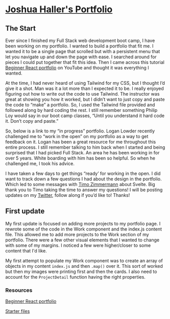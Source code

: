 # [Joshua Haller's Portfolio](https://jjhdev.com/)

## The Start

Ever since I finished my Full Stack web development boot camp, I have been working on my portfolio. I wanted to build a portfolio that fit me. I wanted it to be a single page that scrolled but with a persistent menu that let you navigate up and down the page with ease. I searched around for pieces I could put together that fit this idea. Then I came across this tutorial [Beginner React portfolio](https://www.youtube.com/watch?v=8vQeMZbUt98&list=WL&index=18&t=28s) on YouTube and thought it was everything I wanted.

At the time, I had never heard of using Tailwind for my CSS, but I thought I’d give it a shot. Man was it a lot more than I expected it to be. I really enjoyed figuring out how to write out the code to use Tailwind. The instructor was great at showing you how it worked, but I didn’t want to just copy and paste the code to “make” a portfolio. So, I used the Tailwind file provided and followed along by hard coding the rest. I still remember something Philip Loy would say in our boot camp classes, “Until you understand it hard code it. Don’t copy and paste.”

So, below is a link to my “in progress” portfolio. Logan Lowder recently challenged me to “work in the open” on my portfolio as a way to get feedback on it. Logan has been a great resource for me throughout this entire process. I still remember talking to him back when I started and being surprised that I had picked Full Stack. An area he has been working in for over 5 years. White boarding with him has been so helpful. So when he challenged me, I took his advice.

I have taken a few days to get things “ready’ for working in the open. I did want to track down a few questions I had about the design in the portfolio. Which led to some messages with [Timo Zimmermann](https://timo.engineer/) about Svelte. Big thank you to Timo taking the time to answer my questions! I will be posting updates on my [Twitter](https://twitter.com/jpixtwit), follow along if you’d like to! Thanks!

## First update

My first update is focused on adding more projects to my portfolio page. I rewrote some of the code in the Work component and the index.js content file. This allowed me to add more projects to the Work section of my portfolio. There were a few other visual elements that I wanted to change with some of my margins. I noticed a few were higher/closer to some content that I'd like.

My first attempt to populate my Work component was to create an array of objects in my content `index.js` and then `.map()` over it. This sort of worked but then my images were printing first and then the cards. I also need to account for the `ProjectDetail` function having the right properties.

### Resources

[Beginner React portfolio](https://www.youtube.com/watch?v=8vQeMZbUt98&list=WL&index=18&t=28s)

[Starter files](https://github.com/Chensokheng/portfolio-beginner/tree/finish)
